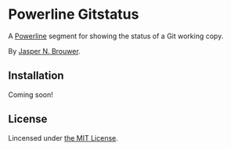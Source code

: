 Powerline Gitstatus
===================

A [Powerline][1] segment for showing the status of a Git working copy.

By [Jasper N. Brouwer][2].

Installation
------------

Coming soon!

License
-------

Lincensed under [the MIT License][3].

[1]: https://powerline.readthedocs.org/en/master/
[2]: https://github.com/jaspernbrouwer
[3]: https://github.com/jaspernbrouwer/powerline-gitstatus/blob/master/LICENSE
